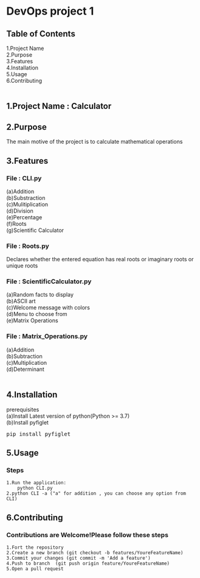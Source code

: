 # DevOps project 1

## Table of Contents
  1.Project Name <br>
  2.Purpose <br>
  3.Features <br>
  4.Installation <br>
  5.Usage <br>
  6.Contributing <br>
<br>
## 1.Project Name : Calculator

## 2.Purpose 
  The main motive of the project is to calculate mathematical operations <br>

## 3.Features
### File : CLI.py
  (a)Addition <br>
  (b)Substraction <br>
  (c)Mulitiplication <br>
  (d)Division <br>
  (e)Percentage <br>
  (f)Roots <br>
  (g)Scientific Calculator <br>
  
### File : Roots.py
  Declares whether the entered equation has real roots or imaginary roots or unique roots
<br>
### File : ScientificCalculator.py
  (a)Random facts to display<br>
  (b)ASCII art <br>
  (c)Welcome message with colors <br>
  (d)Menu to choose from <br>
  (e)Matrix Operations
<br>
### File : Matrix_Operations.py
  (a)Addition <br>
  (b)Subtraction <br>
  (c)Multiplication <br>
  (d)Determinant <br>
<br>
## 4.Installation
  prerequisites  <br>
    (a)Install Latest version of python(Python >= 3.7) <br>
    (b)Install pyfiglet 
        <pre>pip install pyfiglet</pre>

## 5.Usage
  ### Steps <br>
    1.Run the application: 
        python CLI.py 
    2.python CLI -a ("a" for addition , you can choose any option from CLI)

## 6.Contributing 
  ### Contributions are Welcome!Please follow these steps
    1.Fort the repository 
    2.Create a new branch (git checkout -b features/YoureFeatureName)
    3.Commit your changes (git commit -m 'Add a feature')
    4.Push to branch  (git push origin feature/YoureFeatureName)
    5.Open a pull request
